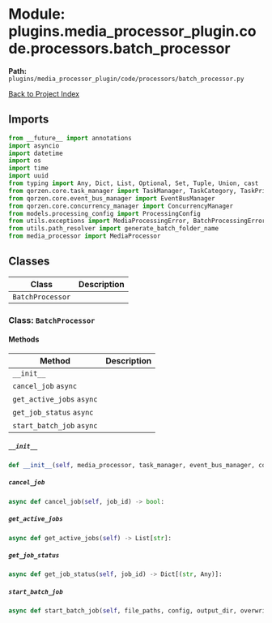# Module: plugins.media_processor_plugin.code.processors.batch_processor

**Path:** `plugins/media_processor_plugin/code/processors/batch_processor.py`

[Back to Project Index](../../../../../index.md)

## Imports
```python
from __future__ import annotations
import asyncio
import datetime
import os
import time
import uuid
from typing import Any, Dict, List, Optional, Set, Tuple, Union, cast
from qorzen.core.task_manager import TaskManager, TaskCategory, TaskPriority
from qorzen.core.event_bus_manager import EventBusManager
from qorzen.core.concurrency_manager import ConcurrencyManager
from models.processing_config import ProcessingConfig
from utils.exceptions import MediaProcessingError, BatchProcessingError
from utils.path_resolver import generate_batch_folder_name
from media_processor import MediaProcessor
```

## Classes

| Class | Description |
| --- | --- |
| `BatchProcessor` |  |

### Class: `BatchProcessor`

#### Methods

| Method | Description |
| --- | --- |
| `__init__` |  |
| `cancel_job` `async` |  |
| `get_active_jobs` `async` |  |
| `get_job_status` `async` |  |
| `start_batch_job` `async` |  |

##### `__init__`
```python
def __init__(self, media_processor, task_manager, event_bus_manager, concurrency_manager, logger, processing_config) -> None:
```

##### `cancel_job`
```python
async def cancel_job(self, job_id) -> bool:
```

##### `get_active_jobs`
```python
async def get_active_jobs(self) -> List[str]:
```

##### `get_job_status`
```python
async def get_job_status(self, job_id) -> Dict[(str, Any)]:
```

##### `start_batch_job`
```python
async def start_batch_job(self, file_paths, config, output_dir, overwrite) -> str:
```

